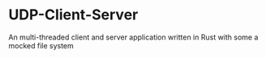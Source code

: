 # UDP-Client-Server
An multi-threaded client and server application written in Rust with some a mocked file system
